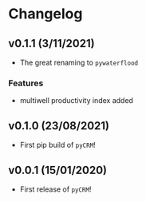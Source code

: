 # Changelog

<!--next-version-placeholder-->

## v0.1.1 (3/11/2021)

- The great renaming to `pywaterflood`
### Features
- multiwell productivity index added

## v0.1.0 (23/08/2021)

- First pip build of `pyCRM`!

## v0.0.1 (15/01/2020)

- First release of `pyCRM`!